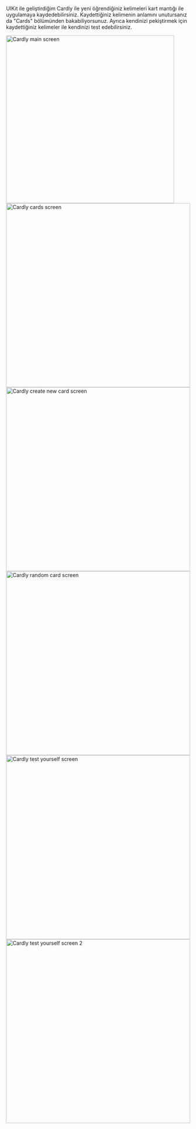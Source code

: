 UIKit ile geliştirdiğim Cardly ile yeni öğrendiğiniz kelimeleri kart mantığı ile uygulamaya kaydedebilirsiniz. Kaydettiğiniz kelimenin anlamını unutursanız da "Cards" bölümünden bakabiliyorsunuz. Ayrıca kendinizi pekiştirmek için kaydettiğiniz kelimeler ile kendinizi test edebilirsiniz.

<img width="459" alt="Cardly main screen" src="https://user-images.githubusercontent.com/71133839/216610610-d2924672-7986-4cdd-a512-297a8c30fa8c.png">
<img width="503" alt="Cardly cards screen" src="https://user-images.githubusercontent.com/71133839/216610770-59c1dff9-54eb-40c5-9d8d-afb4720ed8db.png">
<img width="503" alt="Cardly create new card screen" src="https://user-images.githubusercontent.com/71133839/216610793-4ff1b3ea-987b-4dec-80fc-b22c5ef52b0d.png">
<img width="503" alt="Cardly random card screen" src="https://user-images.githubusercontent.com/71133839/216610908-1540ec93-506a-49f0-a406-b7ffbfc57bdb.png">
<img width="503" alt="Cardly test yourself screen" src="https://user-images.githubusercontent.com/71133839/216610966-d34075e5-eeb2-4111-9162-958c51492242.png">
<img width="503" alt="Cardly test yourself screen 2" src="https://user-images.githubusercontent.com/71133839/216611006-5cfd2a9d-6c69-444f-ae9f-f8f6fc02a008.png">
